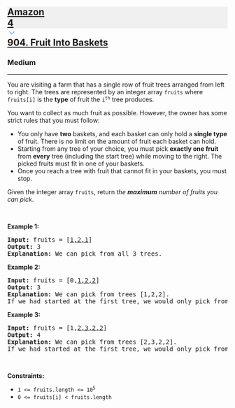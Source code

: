 <h2><a href="https://leetcode.com/problems/fruit-into-baskets/"><div id="big-omega-company-tags"><div id="big-omega-topbar"><div class="companyTagsContainer" style="overflow-x: scroll; flex-wrap: nowrap;"><div class="companyTagsContainer--tag" style="background-color: rgba(0, 10, 32, 0.05);"><div>Amazon</div><div class="companyTagsContainer--tagOccurence">4</div></div></div><div class="companyTagsContainer--chevron"><div><svg version="1.1" id="icon" xmlns="http://www.w3.org/2000/svg" xmlns:xlink="http://www.w3.org/1999/xlink" x="0px" y="0px" viewBox="0 0 32 32" fill="#4087F1" xml:space="preserve" style="width: 20px;"><polygon points="16,22 6,12 7.4,10.6 16,19.2 24.6,10.6 26,12 "></polygon><rect id="_x3C_Transparent_Rectangle_x3E_" class="st0" fill="none" width="32" height="32"></rect></svg></div></div></div></div>904. Fruit Into Baskets</a></h2><h3>Medium</h3><hr><div><p>You are visiting a farm that has a single row of fruit trees arranged from left to right. The trees are represented by an integer array <code>fruits</code> where <code>fruits[i]</code> is the <strong>type</strong> of fruit the <code>i<sup>th</sup></code> tree produces.</p>

<p>You want to collect as much fruit as possible. However, the owner has some strict rules that you must follow:</p>

<ul>
	<li>You only have <strong>two</strong> baskets, and each basket can only hold a <strong>single type</strong> of fruit. There is no limit on the amount of fruit each basket can hold.</li>
	<li>Starting from any tree of your choice, you must pick <strong>exactly one fruit</strong> from <strong>every</strong> tree (including the start tree) while moving to the right. The picked fruits must fit in one of your baskets.</li>
	<li>Once you reach a tree with fruit that cannot fit in your baskets, you must stop.</li>
</ul>

<p>Given the integer array <code>fruits</code>, return <em>the <strong>maximum</strong> number of fruits you can pick</em>.</p>

<p>&nbsp;</p>
<p><strong class="example">Example 1:</strong></p>

<pre><strong>Input:</strong> fruits = [<u>1,2,1</u>]
<strong>Output:</strong> 3
<strong>Explanation:</strong> We can pick from all 3 trees.
</pre>

<p><strong class="example">Example 2:</strong></p>

<pre><strong>Input:</strong> fruits = [0,<u>1,2,2</u>]
<strong>Output:</strong> 3
<strong>Explanation:</strong> We can pick from trees [1,2,2].
If we had started at the first tree, we would only pick from trees [0,1].
</pre>

<p><strong class="example">Example 3:</strong></p>

<pre><strong>Input:</strong> fruits = [1,<u>2,3,2,2</u>]
<strong>Output:</strong> 4
<strong>Explanation:</strong> We can pick from trees [2,3,2,2].
If we had started at the first tree, we would only pick from trees [1,2].
</pre>

<p>&nbsp;</p>
<p><strong>Constraints:</strong></p>

<ul>
	<li><code>1 &lt;= fruits.length &lt;= 10<sup>5</sup></code></li>
	<li><code>0 &lt;= fruits[i] &lt; fruits.length</code></li>
</ul>
</div>